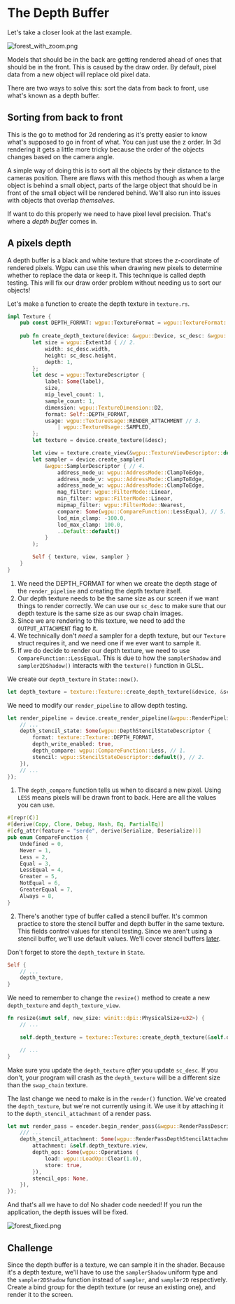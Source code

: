 # The Depth Buffer

Let's take a closer look at the last example.

![forest_with_zoom.png](./forest_with_zoom.png)

Models that should be in the back are getting rendered ahead of ones that should be in the front. This is caused by the draw order. By default, pixel data from a new object will replace old pixel data.

There are two ways to solve this: sort the data from back to front, use what's known as a depth buffer.

## Sorting from back to front

This is the go to method for 2d rendering as it's pretty easier to know what's supposed to go in front of what. You can just use the z order. In 3d rendering it gets a little more tricky because the order of the objects changes based on the camera angle.

A simple way of doing this is to sort all the objects by their distance to the cameras position. There are flaws with this method though as when a large object is behind a small object, parts of the large object that should be in front of the small object will be rendered behind. We'll also run into issues with objects that overlap *themselves*.

If want to do this properly we need to have pixel level precision. That's where a *depth buffer* comes in.

## A pixels depth

A depth buffer is a black and white texture that stores the z-coordinate of rendered pixels. Wgpu can use this when drawing new pixels to determine whether to replace the data or keep it. This technique is called depth testing. This will fix our draw order problem without needing us to sort our objects!

Let's make a function to create the depth texture in `texture.rs`.

```rust
impl Texture {
    pub const DEPTH_FORMAT: wgpu::TextureFormat = wgpu::TextureFormat::Depth32Float; // 1.
    
    pub fn create_depth_texture(device: &wgpu::Device, sc_desc: &wgpu::SwapChainDescriptor, label: &str) -> Self {
        let size = wgpu::Extent3d { // 2.
            width: sc_desc.width,
            height: sc_desc.height,
            depth: 1,
        };
        let desc = wgpu::TextureDescriptor {
            label: Some(label),
            size,
            mip_level_count: 1,
            sample_count: 1,
            dimension: wgpu::TextureDimension::D2,
            format: Self::DEPTH_FORMAT,
            usage: wgpu::TextureUsage::RENDER_ATTACHMENT // 3.
                | wgpu::TextureUsage::SAMPLED,
        };
        let texture = device.create_texture(&desc);

        let view = texture.create_view(&wgpu::TextureViewDescriptor::default());
        let sampler = device.create_sampler(
            &wgpu::SamplerDescriptor { // 4.
                address_mode_u: wgpu::AddressMode::ClampToEdge,
                address_mode_v: wgpu::AddressMode::ClampToEdge,
                address_mode_w: wgpu::AddressMode::ClampToEdge,
                mag_filter: wgpu::FilterMode::Linear,
                min_filter: wgpu::FilterMode::Linear,
                mipmap_filter: wgpu::FilterMode::Nearest,
                compare: Some(wgpu::CompareFunction::LessEqual), // 5.
                lod_min_clamp: -100.0,
                lod_max_clamp: 100.0,
                ..Default::default()
            }
        );

        Self { texture, view, sampler }
    }
}
```

1. We need the DEPTH_FORMAT for when we create the depth stage of the `render_pipeline` and creating the depth texture itself.
2. Our depth texture needs to be the same size as our screen if we want things to render correctly. We can use our `sc_desc` to make sure that our depth texture is the same size as our swap chain images.
3. Since we are rendering to this texture, we need to add the `OUTPUT_ATTACHMENT` flag to it.
4. We technically don't *need* a sampler for a depth texture, but our `Texture` struct requires it, and we need one if we ever want to sample it.
5. If we do decide to render our depth texture, we need to use `CompareFunction::LessEqual`. This is due to how the `samplerShadow` and `sampler2DShadow()` interacts with the `texture()` function in GLSL.

We create our `depth_texture` in `State::new()`.

```rust
let depth_texture = texture::Texture::create_depth_texture(&device, &sc_desc, "depth_texture");
```

We need to modify our `render_pipeline` to allow depth testing. 

```rust
let render_pipeline = device.create_render_pipeline(&wgpu::RenderPipelineDescriptor {
    // ...
    depth_stencil_state: Some(wgpu::DepthStencilStateDescriptor {
        format: texture::Texture::DEPTH_FORMAT,
        depth_write_enabled: true,
        depth_compare: wgpu::CompareFunction::Less, // 1.
        stencil: wgpu::StencilStateDescriptor::default(), // 2.
    }),
    // ...
});
```

1. The `depth_compare` function tells us when to discard a new pixel. Using `LESS` means pixels will be drawn front to back. Here are all the values you can use.

```rust
#[repr(C)]
#[derive(Copy, Clone, Debug, Hash, Eq, PartialEq)]
#[cfg_attr(feature = "serde", derive(Serialize, Deserialize))]
pub enum CompareFunction {
    Undefined = 0,
    Never = 1,
    Less = 2,
    Equal = 3,
    LessEqual = 4,
    Greater = 5,
    NotEqual = 6,
    GreaterEqual = 7,
    Always = 8,
}
```

2. There's another type of buffer called a stencil buffer. It's common practice to store the stencil buffer and depth buffer in the same texture. This fields control values for stencil testing. Since we aren't using a stencil buffer, we'll use default values. We'll cover stencil buffers [later](../../todo).

Don't forget to store the `depth_texture` in `State`.

```rust
Self {
    // ...
    depth_texture,
}
```

We need to remember to change the `resize()` method to create a new `depth_texture` and `depth_texture_view`.

```rust
fn resize(&mut self, new_size: winit::dpi::PhysicalSize<u32>) {
    // ...

    self.depth_texture = texture::Texture::create_depth_texture(&self.device, &self.sc_desc, "depth_texture");

    // ...
}
```

Make sure you update the `depth_texture` *after* you update `sc_desc`. If you don't, your program will crash as the `depth_texture` will be a different size than the `swap_chain` texture.

The last change we need to make is in the `render()` function. We've created the `depth_texture`, but we're not currently using it. We use it by attaching it to the `depth_stencil_attachment` of a render pass.

```rust
let mut render_pass = encoder.begin_render_pass(&wgpu::RenderPassDescriptor {
    /// ...
    depth_stencil_attachment: Some(wgpu::RenderPassDepthStencilAttachmentDescriptor {
        attachment: &self.depth_texture.view,
        depth_ops: Some(wgpu::Operations {
            load: wgpu::LoadOp::Clear(1.0),
            store: true,
        }),
        stencil_ops: None,
    }),
});
```

And that's all we have to do! No shader code needed! If you run the application, the depth issues will be fixed.

![forest_fixed.png](./forest_fixed.png)

## Challenge

Since the depth buffer is a texture, we can sample it in the shader. Because it's a depth texture, we'll have to use the `samplerShadow` uniform type and the `sampler2DShadow` function instead of `sampler`, and `sampler2D` respectively. Create a bind group for the depth texture (or reuse an existing one), and render it to the screen.

<AutoGithubLink/>
